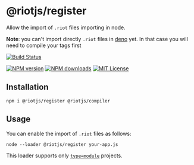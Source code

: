 # @riotjs/register

Allow the import of `.riot` files importing in node.

**Note**: you can't import directly `.riot` files in [deno](https://github.com/denoland/deno/issues/1739) yet.
In that case you will need to compile your tags first

[![Build Status][ci-image]][ci-url]

[![NPM version][npm-version-image]][npm-url]
[![NPM downloads][npm-downloads-image]][npm-url]
[![MIT License][license-image]][license-url]

## Installation

```
npm i @riotjs/register @riotjs/compiler
```

## Usage

You can enable the import of `.riot` files as follows:

```shell
node --loader @riotjs/register your-app.js
```

This loader supports only [`type=module`](https://nodejs.org/api/packages.html#packagejson-and-file-extensions) projects.

[ci-image]: https://img.shields.io/github/actions/workflow/status/riot/register/test.yml?style=flat-square
[ci-url]: https://github.com/riot/register/actions
[license-image]: http://img.shields.io/badge/license-MIT-000000.svg?style=flat-square
[license-url]: LICENSE
[npm-version-image]: http://img.shields.io/npm/v/@riotjs/register.svg?style=flat-square
[npm-downloads-image]: http://img.shields.io/npm/dm/@riotjs/register.svg?style=flat-square
[npm-url]: https://npmjs.org/package/@riotjs/register
